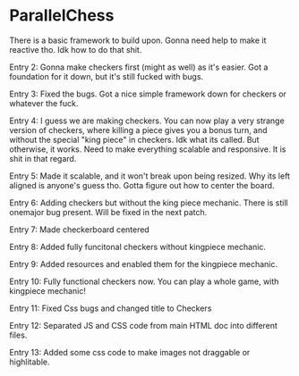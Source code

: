 # ParallelChess

There is a basic framework to build upon. Gonna need help to make it reactive tho. Idk how to do that shit.

Entry 2: Gonna make checkers first (might as well) as it's easier. Got a foundation for it down, but it's still fucked with bugs.

Entry 3: Fixed the bugs. Got a nice simple framework down for checkers or whatever the fuck.

Entry 4: I guess we are making checkers. You can now play a very strange version of checkers, where killing a piece gives you a bonus turn, and without the special "king piece" in checkers. Idk what its called. But otherwise, it works. Need to make everything scalable and responsive. It is shit in that regard.

Entry 5: Made it scalable, and it won't break upon being resized. Why its left aligned is anyone's guess tho. Gotta figure out how to center the board.

Entry 6: Adding checkers but without the king piece mechanic. There is still onemajor bug present. Will be fixed in the next patch.

Entry 7: Made checkerboard centered

Entry 8: Added fully funcitonal checkers without kingpiece mechanic.

Entry 9: Added resources and enabled them for the kingpiece mechanic.

Entry 10: Fully functional checkers now. You can play a whole game, with kingpiece mechanic!

Entry 11: Fixed Css bugs and changed title to Checkers

Entry 12: Separated JS and CSS code from main HTML doc into different files.

Entry 13: Added some css code to make images not draggable or highlitable.
